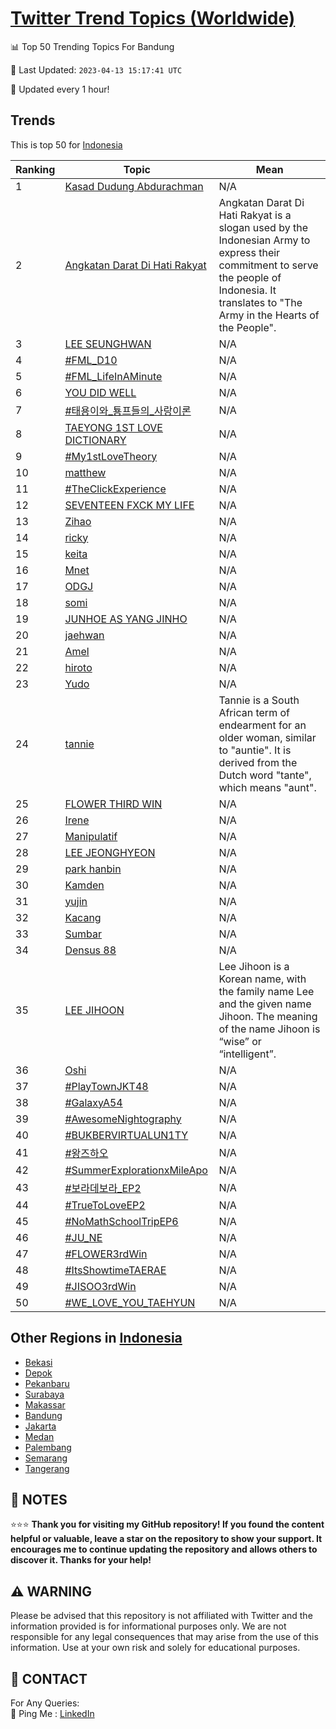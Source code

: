 [Twitter Trend Topics (Worldwide)](https://github.com/ErcinDedeoglu/Twitter-Trend-Topics)
==========


📊 Top 50 Trending Topics For Bandung

📆 Last Updated: `2023-04-13 15:17:41 UTC`

🔧 Updated every 1 hour!


## Trends

This is top 50 for [Indonesia](</Indonesia>)

| Ranking | Topic | Mean |
| ------- | ------------ | ------------ |
| 1 | [Kasad Dudung Abdurachman](http://twitter.com/search?q=Kasad+Dudung+Abdurachman) | N/A |
| 2 | [Angkatan Darat Di Hati Rakyat](http://twitter.com/search?q=Angkatan+Darat+Di+Hati+Rakyat) | Angkatan Darat Di Hati Rakyat is a slogan used by the Indonesian Army to express their commitment to serve the people of Indonesia. It translates to "The Army in the Hearts of the People". |
| 3 | [LEE SEUNGHWAN](http://twitter.com/search?q=LEE+SEUNGHWAN) | N/A |
| 4 | [#FML_D10](http://twitter.com/search?q=%23FML_D10) | N/A |
| 5 | [#FML_LifeInAMinute](http://twitter.com/search?q=%23FML_LifeInAMinute) | N/A |
| 6 | [YOU DID WELL](http://twitter.com/search?q=YOU+DID+WELL) | N/A |
| 7 | [#태용이와_툥프들의_사랑이론](http://twitter.com/search?q=%23%ed%83%9c%ec%9a%a9%ec%9d%b4%ec%99%80_%ed%88%a5%ed%94%84%eb%93%a4%ec%9d%98_%ec%82%ac%eb%9e%91%ec%9d%b4%eb%a1%a0) | N/A |
| 8 | [TAEYONG 1ST LOVE DICTIONARY](http://twitter.com/search?q=TAEYONG+1ST+LOVE+DICTIONARY) | N/A |
| 9 | [#My1stLoveTheory](http://twitter.com/search?q=%23My1stLoveTheory) | N/A |
| 10 | [matthew](http://twitter.com/search?q=matthew) | N/A |
| 11 | [#TheClickExperience](http://twitter.com/search?q=%23TheClickExperience) | N/A |
| 12 | [SEVENTEEN FXCK MY LIFE](http://twitter.com/search?q=SEVENTEEN+FXCK+MY+LIFE) | N/A |
| 13 | [Zihao](http://twitter.com/search?q=Zihao) | N/A |
| 14 | [ricky](http://twitter.com/search?q=ricky) | N/A |
| 15 | [keita](http://twitter.com/search?q=keita) | N/A |
| 16 | [Mnet](http://twitter.com/search?q=Mnet) | N/A |
| 17 | [ODGJ](http://twitter.com/search?q=ODGJ) | N/A |
| 18 | [somi](http://twitter.com/search?q=somi) | N/A |
| 19 | [JUNHOE AS YANG JINHO](http://twitter.com/search?q=JUNHOE+AS+YANG+JINHO) | N/A |
| 20 | [jaehwan](http://twitter.com/search?q=jaehwan) | N/A |
| 21 | [Amel](http://twitter.com/search?q=Amel) | N/A |
| 22 | [hiroto](http://twitter.com/search?q=hiroto) | N/A |
| 23 | [Yudo](http://twitter.com/search?q=Yudo) | N/A |
| 24 | [tannie](http://twitter.com/search?q=tannie) | Tannie is a South African term of endearment for an older woman, similar to "auntie". It is derived from the Dutch word "tante", which means "aunt". |
| 25 | [FLOWER THIRD WIN](http://twitter.com/search?q=FLOWER+THIRD+WIN) | N/A |
| 26 | [Irene](http://twitter.com/search?q=Irene) | N/A |
| 27 | [Manipulatif](http://twitter.com/search?q=Manipulatif) | N/A |
| 28 | [LEE JEONGHYEON](http://twitter.com/search?q=LEE+JEONGHYEON) | N/A |
| 29 | [park hanbin](http://twitter.com/search?q=park+hanbin) | N/A |
| 30 | [Kamden](http://twitter.com/search?q=Kamden) | N/A |
| 31 | [yujin](http://twitter.com/search?q=yujin) | N/A |
| 32 | [Kacang](http://twitter.com/search?q=Kacang) | N/A |
| 33 | [Sumbar](http://twitter.com/search?q=Sumbar) | N/A |
| 34 | [Densus 88](http://twitter.com/search?q=Densus+88) | N/A |
| 35 | [LEE JIHOON](http://twitter.com/search?q=LEE+JIHOON) | Lee Jihoon is a Korean name, with the family name Lee and the given name Jihoon. The meaning of the name Jihoon is “wise” or “intelligent”. |
| 36 | [Oshi](http://twitter.com/search?q=Oshi) | N/A |
| 37 | [#PlayTownJKT48](http://twitter.com/search?q=%23PlayTownJKT48) | N/A |
| 38 | [#GalaxyA54](http://twitter.com/search?q=%23GalaxyA54) | N/A |
| 39 | [#AwesomeNightography](http://twitter.com/search?q=%23AwesomeNightography) | N/A |
| 40 | [#BUKBERVIRTUALUN1TY](http://twitter.com/search?q=%23BUKBERVIRTUALUN1TY) | N/A |
| 41 | [#왕즈하오](http://twitter.com/search?q=%23%ec%99%95%ec%a6%88%ed%95%98%ec%98%a4) | N/A |
| 42 | [#SummerExplorationxMileApo](http://twitter.com/search?q=%23SummerExplorationxMileApo) | N/A |
| 43 | [#보라데보라_EP2](http://twitter.com/search?q=%23%eb%b3%b4%eb%9d%bc%eb%8d%b0%eb%b3%b4%eb%9d%bc_EP2) | N/A |
| 44 | [#TrueToLoveEP2](http://twitter.com/search?q=%23TrueToLoveEP2) | N/A |
| 45 | [#NoMathSchoolTripEP6](http://twitter.com/search?q=%23NoMathSchoolTripEP6) | N/A |
| 46 | [#JU_NE](http://twitter.com/search?q=%23JU_NE) | N/A |
| 47 | [#FLOWER3rdWin](http://twitter.com/search?q=%23FLOWER3rdWin) | N/A |
| 48 | [#ItsShowtimeTAERAE](http://twitter.com/search?q=%23ItsShowtimeTAERAE) | N/A |
| 49 | [#JISOO3rdWin](http://twitter.com/search?q=%23JISOO3rdWin) | N/A |
| 50 | [#WE_LOVE_YOU_TAEHYUN](http://twitter.com/search?q=%23WE_LOVE_YOU_TAEHYUN) | N/A |



## Other Regions in [Indonesia](</Indonesia>)

* [Bekasi](</Indonesia/Bekasi.md>)
* [Depok](</Indonesia/Depok.md>)
* [Pekanbaru](</Indonesia/Pekanbaru.md>)
* [Surabaya](</Indonesia/Surabaya.md>)
* [Makassar](</Indonesia/Makassar.md>)
* [Bandung](</Indonesia/Bandung.md>)
* [Jakarta](</Indonesia/Jakarta.md>)
* [Medan](</Indonesia/Medan.md>)
* [Palembang](</Indonesia/Palembang.md>)
* [Semarang](</Indonesia/Semarang.md>)
* [Tangerang](</Indonesia/Tangerang.md>)



## 📝 NOTES

⭐⭐⭐ **Thank you for visiting my GitHub repository! If you found the content helpful or valuable, leave a star on the repository to show your support. It encourages me to continue updating the repository and allows others to discover it. Thanks for your help!**


## ⚠️ WARNING

Please be advised that this repository is not affiliated with Twitter and the information provided is for informational purposes only. We are not responsible for any legal consequences that may arise from the use of this information. Use at your own risk and solely for educational purposes.


## 📨 CONTACT

 For Any Queries:  
            🏓 Ping Me : [LinkedIn](https://www.linkedin.com/in/ercindedeoglu/)
